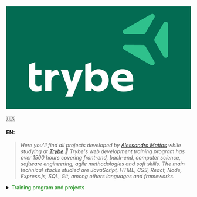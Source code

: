 ![Trybe Logo](https://github.com/Alessandro-Mattos/Portfolio/blob/main/Trybe/trybe-logo.png)  

:us:
#### EN:

>*Here you'll find all projects developed by _[Alessandro Mattos](https://github.com/Alessandro-Mattos)_ while studying at [Trybe](https://www.betrybe.com/) :rocket:
Trybe's web development training program has over 1500 hours covering front-end, back-end, computer science, software engineering, agile methodologies and soft skills.
The main technical stacks studied are JavaScript, HTML, CSS, React, Node, Express.js, SQL, Git, among others languages and frameworks.*

<details>
<summary> <font color="green"> Training program and projects </font> </summary>
<br>

<details>
<summary> 📚  Fundamentals </summary>

![HTML5](https://img.shields.io/badge/html5-%23E34F26.svg?style=for-the-badge&logo=html5&logoColor=white)![CSS3](https://img.shields.io/badge/css3-%231572B6.svg?style=for-the-badge&logo=css3&logoColor=white)![Git](https://img.shields.io/badge/git-%23F05033.svg?style=for-the-badge&logo=git&logoColor=white)![GitHub](https://img.shields.io/badge/github-%23121011.svg?style=for-the-badge&logo=github&logoColor=white)![Linux](https://img.shields.io/badge/Linux-FCC624?style=for-the-badge&logo=linux&logoColor=black)![JavaScript](https://img.shields.io/badge/javascript-%23323330.svg?style=for-the-badge&logo=javascript&logoColor=%23F7DF1E)![Jest](https://img.shields.io/badge/-jest-%23C21325?style=for-the-badge&logo=jest&logoColor=white)![Bootstrap](https://img.shields.io/badge/bootstrap-%23563D7C.svg?style=for-the-badge&logo=bootstrap&logoColor=white)![TailwindCSS](https://img.shields.io/badge/tailwindcss-%2338B2AC.svg?style=for-the-badge&logo=tailwind-css&logoColor=white)
  
* 01 Unix & Bash
> <br>
> <p>[✅] Fundamentals of web development</p>
> <p>[✅] Introduction   - Unix & Shell</p>
> <p>[✅] Unix & Bash  - parte 1</p>
> <p>[✅] Unix & Bash  - parte 2</p>
<br>
  
* 02 Git, GitHub and Internet
> <br>
> <p>[✅️] Git & GitHub - What it is and what it is used for</p>
> <p>[✅️] Git & GitHub - Understanding the commands</p>
> <p>[✅️] Internet     - Understanding how it works</p>
<br>
  
* 03 HTML and CSS
> <br>
> <p>[✅️] Introduction   - HTML&CSS</p>
> <p>[✅️] HTML & CSS     - Page Structures</p>
> <p>[✅️] HTML & CSS     - CSS First Steps</p>
> <p>[✅️] HTML & CSS     - Selectors and placement</p>
> <p>[✅️] Semantic HTML
> <p>[✅️] Project        - <a href="https://github.com/Alessandro-Mattos/Portfolio/tree/main/Trybe/pjs/3.1">Lessons Learned</a> </p>
<br>
  
* 04 Javascript and Programming Logic
> <br>
> <p>[✅️] Introduction   - JavaScript</p>
> <p>[✅️] JavaScript     - First Steps</p>
> <p>[✅️] JavaScript     - Array and loop for</p>
> <p>[✅️] JavaScripr     - Programming Logic and Algorithms</p>
> <p>[✅️] JavaScript     - Objects & Functions</p>
> <p>[✅️] Project        - <a href="https://github.com/Alessandro-Mattos/Portfolio/tree/main/Trybe/pjs/4.0">Playground Functions</a> </p>
<br>
  
* 05 JavaScript : DOM, Events and Web storage
> <br>
> <p>[✅️] JavaScript     - DOM and seletors</p>
> <p>[✅️] JavaScript     - Working with elements</p>
> <p>[✅️] JavaScript     - Events</p>
> <p>[✅️] JavaScript     - Web storage</p>
> <p>[✅️] JavaScript     - Projects</p>
> <p>[✅️] Project        - <a href="https://github.com/Alessandro-Mattos/Portfolio/tree/main/Trybe/pjs/5.1">Arte com pixels</a> </p>
> <p>[✅️] Project        - <a href="https://github.com/Alessandro-Mattos/Portfolio/tree/main/Trybe/pjs/5.2">Lista de tarefas</a> </p>
> <p>[✅️] Bonus Project  - <a href="https://github.com/Alessandro-Mattos/Portfolio/tree/main/Trybe/pjs/5.3">Meme generator</a> </p>
> <p>[✅️] Bonus Project  - <a href="https://github.com/Alessandro-Mattos/Portfolio/tree/main/Trybe/pjs/5.4">Adivinhe a cor</a> </p>
> <p>[✅️] Bonus Project  - <a href="https://github.com/Alessandro-Mattos/Portfolio/tree/main/Trybe/pjs/5.5">Carta misteriosa</a> </p>
<br>
  
* 06 HTML & CSS : Forms, Responsive Flexbox
> <br>
> <p>[✅️] HTML & CSS     - Forms</p>
> <p>[✅️] JavaScript Libraries and CSS Frameworks</p>
> <p>[✅️] Introdução     - CSS Flexbox</p>
> <p>[✅️] CSS Flexbox    - Part 1</p>
> <p>[✅️] CSS Flexbox    - Part 2</p>
> <p>[✅️] Responsive CSS - Mobile First</p>
> <p>[✅️] Project        - <a href="https://github.com/Alessandro-Mattos/Portfolio/tree/main/Trybe/pjs/6.0">Trybewarts</a> </p>
<br>
  
* 07 Introduction to JavaScript ES6 and Unit Testing
> <br>
> <p>[✅️] JavaScript ES6 - let, const, arrow functions and template literals</p>
> <p>[✅️] JavaScript ES6 - Exception Flow and Objects</p>
> <p>[✅️] First Steps in Jest</p>
> <p>[✅️] Project        - <a href="https://github.com/Alessandro-Mattos/Portfolio/tree/main/Trybe/pjs/7.0">JavaScript Unit Testing</a> </p>
<br>
  
* 08 JavaScript ES6 Higher Order Functions
> <br>
> <p>[✅️] JavaScript ES6 - Introduction to Higher Order Functions</p>
> <p>[✅️] JavaScript ES6 - Higher Order Functions - forEach, find, some, every, sort</p>
> <p>[✅️] JavaScript ES6 - Higher Order Functions - map and filter</p>
> <p>[✅️] JavaScript ES6 - Higher Order Functions - reduce</p>
> <p>[✅️] JavaScript ES6 - spread operator, rest, destructuring and more</p>
> <p>[✅️] Projeto        - <a href="https://github.com/Alessandro-Mattos/Portfolio/tree/main/Trybe/pjs/8.0">Zoo functions</a> </p>
<br>
  
</details>

---

<details>
<summary> 🖌️ Front-end development </summary>
  
*Most current techniques and tools for developing front-end code that is fast, beautiful, and testable*
  
![React](https://img.shields.io/badge/react-%2320232a.svg?style=for-the-badge&logo=react&logoColor=%2361DAFB)![Redux](https://img.shields.io/badge/redux-%23593d88.svg?style=for-the-badge&logo=redux&logoColor=white)![React Router](https://img.shields.io/badge/React_Router-CA4245?style=for-the-badge&logo=react-router&logoColor=white)![cypress](https://img.shields.io/badge/-cypress-%23E5E5E5?style=for-the-badge&logo=cypress&logoColor=058a5e)![Testing-Library](https://img.shields.io/badge/-TestingLibrary-%23E33332?style=for-the-badge&logo=testing-library&logoColor=white)![Trello](https://img.shields.io/badge/Trello-%23026AA7.svg?style=for-the-badge&logo=Trello&logoColor=white)
  
* 09 JavaScript and Asynchronous Testing
> <br>
> <p>[✅️] Introduction to Front-end</p>
> <p>[✅️] Asynchronous JavaScript and Callbacks</p>
> <p>[✅️] Asynchronous JavaScript - Fetch API and async/await</p>
> <p>[✅️] Jest          - Asynchronous Testing</p>
> <p>[✅️] Project       - <a href="https://github.com/Alessandro-Mattos/Portfolio/tree/main/Trybe/pjs/9.0"> Shopping cart</a> </p>
<br>

* 10 Introduction to React
> <br>
> <p>[✅️] introduction</p>
> <p>[✅️] "Hello, world" in React</p>
> <p>[✅️] React components</p>
> <p>[✅️] Project      - <a href="https://github.com/Alessandro-Mattos/Portfolio/tree/main/Trybe/pjs/9.0">Solar System</a> </p>
<br>

* 11 Components state, events and forms in React
> <br>
> <p>[✅️] Components state</p>
> <p>[✅️] Forms</p>
> <p>[✅️] Project       - <a href="https://github.com/Alessandro-Mattos/Portfolio/tree/main/Trybe/pjs/9.0">Trump card game</a> </p>
<br>
  
* 12 Component Lifecycle and React Router
> <br>
> <p>[✅️] Component Lifecycle</p>
> <p>[✅️] React Router</p>
> <p>[✅️] Project       - <a href="https://github.com/Alessandro-Mattos/Portfolio/tree/main/Trybe/pjs/9.0">Trybe Tunes</a> </p>
<br>

* 13 Agile methodologies
> <br>
> <p>[✅️] Agile methodologies
> <p>[✅️] Project       - <a href="https://github.com/Alessandro-Mattos/Portfolio/tree/main/Trybe/pjs/9.0">Frontend Online Store</a> </p>
<br>

* 14 Automated testing with React Testing Library
> <br>
> <p>[✅️] First Steps</p>
> <p>[✅️] Mocks & Inputs</p>
> <p>[✅️] Testing React Router</p>
> <p>[✅️] Project       - <a href="https://github.com/Alessandro-Mattos/Portfolio/tree/main/Trybe/pjs/9.0">Testing in React</a> </p>
<br>

* 15 Redux state management
> <br>
> <p>[✅️] introduction to Redux - The overall state of the application</p>
> <p>[✅️] Using Redux in React</p>
> <p>[✅️] Using Redux in React - Practice</p>
> <p>[✅️] Using Redux in React - Asynchronous Actions</p>
> <p>[✅️] React-Redux testing</p>
> <p>[✅️] Project       - <a href="https://github.com/Alessandro-Mattos/Portfolio/tree/main/Trybe/pjs/9.0">Trybe Wallet</a> </p>
<br>

* 16 Project - Trivia Game
> <br>
> <p>[✅️] Project       - <a href="https://github.com/Alessandro-Mattos/Portfolio/tree/main/Trybe/pjs/9.0">Trivia Game</a> </p>

* 17 Context API and Reat Hooks
> <br>
> <p>[✅️] React's Context API</p>
> <p>[✅️] React Hooks - UseState and useContext</p>
> <p>[✅️] React Hooks - UseEffect and custom Hooks</p>
> <p>[✅️] Project       - <a href="https://github.com/Alessandro-Mattos/Portfolio/tree/main/Trybe/pjs/9.0">StarWars Datatable</a> </p>
<br>

* 18 Project - Recipe App
> <br>
> <p>[✅️] Project      - <a href="https://github.com/Alessandro-Mattos/Portfolio/tree/main/Trybe/pjs/9.0">Recipe App</a> </p>

</details>

---

<details>
<summary> 🖴 Back-end development </summary>

*Robust, clean, scalable and secure code. Mastery of databases, building REST APIs with automated tests*

![Docker](https://img.shields.io/badge/docker-%230db7ed.svg?style=for-the-badge&logo=docker&logoColor=white)![MySQL](https://img.shields.io/badge/mysql-%2300f.svg?style=for-the-badge&logo=mysql&logoColor=white)![NodeJS](https://img.shields.io/badge/node.js-6DA55F?style=for-the-badge&logo=node.js&logoColor=white)![TypeScript](https://img.shields.io/badge/typescript-%23007ACC.svg?style=for-the-badge&logo=typescript&logoColor=white)![MongoDB](https://img.shields.io/badge/MongoDB-%234ea94b.svg?style=for-the-badge&logo=mongodb&logoColor=white)

* 19 Docker: Using Containers
> <br>
> <p>[✅️] Using Docker Containers</p>
> <p>[✅️] Manipulating Docker Images</p>
> <p>[✅️] Orchestrating Containers with Docker Compose</p>
> <p>[✅️] Project       - <a href="https://github.com/Alessandro-Mattos/Portfolio/tree/main/Trybe/pjs/9.0">Docker Todo-List</a> </p>
<br>

* 20 Introduction to SQL
> <br>
> <p>[✅️] SQL Database</p>
> <p>[✅️] Finding datda in a database</p>
> <p>[✅️] Filtering data in a specific way</p>
> <p>[✅️] Manipulating tables</p>
> <p>[✅️] Project      - <a href="https://github.com/Alessandro-Mattos/Portfolio/tree/main/Trybe/pjs/9.0">All For One</a> </p>
<br>

* 21 SQL Functions, Join and Normalization
> <br>
> <p>[✅️] Most commonly used functions in SQL</p>
> <p>[✅️] Uncomplicating JOINs</p>
> <p>[✅️] Turning ideas into a database model</p>
> <p>[✅️] Project       - <a href="https://github.com/Alessandro-Mattos/Portfolio/tree/main/Trybe/pjs/9.0">One For All</a> </p>
<br>
  
* 22 Introduction to web development with Node.js
> <br>
> <p>[✅️] Node.js: Asynchronous Runtime</p>
> <p>[✅️] Node.js: REST API with Express</p>
> <p>[✅️] Node.js: Integration Testing</p>
> <p>[✅️] Node.js: Express and Middlewares</p>
> <p>[✅️] Node.js: Express and MySQL</p>
> <p>[✅️] Project       - <a href="https://github.com/Alessandro-Mattos/Portfolio/tree/main/Trybe/pjs/9.0">Talker Manager</a> </p>
<br>

* 23 Software Architecture: Model, Service and Controller
> <br>
> <p>[✅️] Software Architecture: Model Layer</p>
> <p>[✅️] Software Architecture: Service Layer</p>
> <p>[✅️] Software Architecture: Controller Layer</p>
> <p>[✅️] Project       - <a href="https://github.com/Alessandro-Mattos/Portfolio/tree/main/Trybe/pjs/9.0">Store Manager</a> </p>
<br>

* 24 Node.js: ORM and authentication
> <br>
> <p>[✅️] ORM - Interfacing the application to the database</p>
> <p>[✅️] ORM - Associations 1:1 and 1:N</p>
> <p>[✅️] ORM - Associations N:N and Transactions</p>
> <p>[✅️] JWT - (JSON Web Token)</p>
> <p>[✅️] Project       - <a href="https://github.com/Alessandro-Mattos/Portfolio/tree/main/Trybe/pjs/9.0">Blog API</a> </p>
<br>

* 25 Introduction to Typescript
> <br>
> <p>[✅️] Introduction to TypeScript</p>
> <p>[✅️] Static Typing and Generics</p>
> <p>[✅️] Express with TypeScript</p>
> <p>[✅️] Project       - <a href="https://github.com/Alessandro-Mattos/Portfolio/tree/main/Trybe/pjs/9.0">Trybesmith</a> </p>
<br>

* 26 Object-oriented programming (O.O.P) and S.O.L.I.D
> <br>
> <p>[✅️] Introduction to Object Orientation</p>
> <p>[✅️] Inheritance and Composition</p>
> <p>[✅️] Polymorphism</p>
> <p>[✅️] SOLID - Introduction and Principles S, O and D</p>
> <p>[✅️] SOLID - Principles L and I</p>
> <p>[✅️] Project       - <a href="https://github.com/Alessandro-Mattos/Portfolio/tree/main/Trybe/pjs/9.0">Trybers & Dragons</a> </p>

* 27 Project T.F.C - Trybe Futebol Clube
> <br>
> <p>[✅️] Project       - <a href="https://github.com/Alessandro-Mattos/Portfolio/tree/main/Trybe/pjs/9.0">Trybe Futebol Clube</a> </p>
<br>

---

<details>
<summary> 🧮 Computer Science </summary>

*Concepts applied in day-to-day software development, algorithm analysis, and data structures*

* 28 Introduction to Python
> <br>
> <p>[✅️] Learning Python</p>
> <p>[✅️] Data Input and Output</p>
> <p>[✅️] Testing</p>
> <p>[✅️] Project       - <a href="https://github.com/Alessandro-Mattos/Portfolio/tree/main/Trybe/pjs/9.0">Job Insights</a> </p>
<br>
  
* 29 Project Patterns
> <br>
> <p>[✅️] O.O.P in Python</p>
> <p>[✅️] Patterns - Iterator, Adapter, Strategy</p>
> <p>[✅️] Patterns - Decorator, Observer, Factory</p>
> <p>[✅️] Project       - <a href="https://github.com/Alessandro-Mattos/Portfolio/tree/main/Trybe/pjs/9.0">Stock Reports</a> </p>
<br>

* 30 Data scraping
> <br>
> <p>[✅️] Data Scraping</p>
> <p>[✅️] Other Data Scraping Tools</p>
> <p>[✅️] Activity Day - Crawlers + OOP</p>
> <p>[✅️] Project       - <a href="https://github.com/Alessandro-Mattos/Portfolio/tree/main/Trybe/pjs/9.0">Tech news</a> </p>
<br>

* 31 Algorithms
> <br>
> <p>[✅️] Algorithm Complexity</p>
> <p>[✅️] Recursivity and Problem-Solving Strategies</p>
> <p>[✅️] Sorting and search algorithms</p>
> <p>[✅️] Project       - <a href="https://github.com/Alessandro-Mattos/Portfolio/tree/main/Trybe/pjs/9.0">Algorithms</a> </p>
<br>  
  
* 32 Data structure: Arrays, List, Queues ans Stacks
> <br>
> <p>[✅️] Computer Architecture</p>
> <p>[✅️] Arrays</p>
> <p>[✅️] Nodes and Linked Lists</p>
> <p>[✅️] Stacks and Queues</p>
> <p>[✅️] Project       - <a href="https://github.com/Alessandro-Mattos/Portfolio/tree/main/Trybe/pjs/9.0">TING - Trybe Is Not Google</a> </p>
<br>

* 31 Data structure II: Hashmaps and Sets
> <br>
> <p>[✅️] Hashmap and Dict</p>
> <p>[✅️] Set</p>
> <p>[✅️] Project       - <a href="https://github.com/Alessandro-Mattos/Portfolio/tree/main/Trybe/pjs/9.0">Restaurant Orders</a> </p>
<br>  
  
</details>

---


</details>

---




:brazil:
#### PT:

>*Aqui você encontrará todos os projetos desenvolvidos por _[Alessandro Mattos](https://github.com/Alessandro-Mattos)_ enquanto estudava na [Trybe](https://www.betrybe.com/) :rocket:
O programa de treinamento em desenvolvimento web da Trybe conta com mais de 1500 horas abrangendo front-end, back-end, ciência da computação, engenharia de software, metodologias ágeis e soft skills.
As principais competências estudadas são JavaScript, HTML, CSS, React, Node, Express.js, SQL, Git, entre outros.*


<details>
<summary> <font color="green"> Programa de treinamento e projetos </font> </summary>
<br>

<details>
<summary> 📚  Fundamentos </summary>

![HTML5](https://img.shields.io/badge/html5-%23E34F26.svg?style=for-the-badge&logo=html5&logoColor=white)![CSS3](https://img.shields.io/badge/css3-%231572B6.svg?style=for-the-badge&logo=css3&logoColor=white)![Git](https://img.shields.io/badge/git-%23F05033.svg?style=for-the-badge&logo=git&logoColor=white)![GitHub](https://img.shields.io/badge/github-%23121011.svg?style=for-the-badge&logo=github&logoColor=white)![Linux](https://img.shields.io/badge/Linux-FCC624?style=for-the-badge&logo=linux&logoColor=black)![JavaScript](https://img.shields.io/badge/javascript-%23323330.svg?style=for-the-badge&logo=javascript&logoColor=%23F7DF1E)![Jest](https://img.shields.io/badge/-jest-%23C21325?style=for-the-badge&logo=jest&logoColor=white)![Bootstrap](https://img.shields.io/badge/bootstrap-%23563D7C.svg?style=for-the-badge&logo=bootstrap&logoColor=white)![Bootstrap](https://img.shields.io/badge/bootstrap-%23563D7C.svg?style=for-the-badge&logo=bootstrap&logoColor=white)
Buefy 	Buefy 	![TailwindCSS](https://img.shields.io/badge/tailwindcss-%2338B2AC.svg?style=for-the-badge&logo=tailwind-css&logoColor=white)
  
* 01 Unix & Bash
> <br>
> <p>[✅] Fundamentos do desenvolvimento web</p>
> <p>[✅] Introdução   - Unix & Shell</p>
> <p>[✅] Unix & Bash  - parte 1</p>
> <p>[✅] Unix & Bash  - parte 2</p>
<br>
  
* 02 Git, GitHub e Internet
> <br>
> <p>[✅️] Git & GitHub - Oque é e para que serve</p>
> <p>[✅️] Git & GitHub - Entendendo os comandos</p>
> <p>[✅️] Internet     - Entendendo como ela funciona</p>
<br>
  
* 03 HTML e CSS
> <br>
> <p>[✅️] Introdução     - HTML&CSS</p>
> <p>[✅️] HTML & CSS     - Estruturas de página</p>
> <p>[✅️] HTML & CSS     - Primeiros passos em CSS</p>
> <p>[✅️] HTML & CSS     - Seletores e posicionamento</p>
> <p>[✅️] HTML Semântico
> <p>[✅️] Projeto        - <a href="https://github.com/Alessandro-Mattos/Portfolio/tree/main/Trybe/pjs/3.1">Lições aprendidas</a> </p>
<br>
  
* 04 Javascript e Lógica de programação
> <br>
> <p>[✅️] Introdução     - JavaScript</p>
> <p>[✅️] JavaScript     - Primeiros passos</p>
> <p>[✅️] JavaScript     - Array e loop for</p>
> <p>[✅️] JavaScripr     - Lógica de programação e algorítmos</p>
> <p>[✅️] JavaScript     - Objetos e funções</p>
> <p>[✅️] Projeto        - <a href="https://github.com/Alessandro-Mattos/Portfolio/tree/main/Trybe/pjs/4.0">Playground Functions</a> </p>
<br>
  
* 05 JavaScript : DOM, Eventos e Web storage
> <br>
> <p>[✅️] JavaScript     - DOM e seletores</p>
> <p>[✅️] JavaScript     - Trabalhando com elementos</p>
> <p>[✅️] JavaScript     - Eventos</p>
> <p>[✅️] JavaScript     - Web storage</p>
> <p>[✅️] JavaScript     - Projetos</p>
> <p>[✅️] Projeto        - <a href="https://github.com/Alessandro-Mattos/Portfolio/tree/main/Trybe/pjs/5.1">Arte com pixels</a> </p>
> <p>[✅️] Projeto        - <a href="https://github.com/Alessandro-Mattos/Portfolio/tree/main/Trybe/pjs/5.2">Lista de tarefas</a> </p>
> <p>[✅️] Projeto Bonus  - <a href="https://github.com/Alessandro-Mattos/Portfolio/tree/main/Trybe/pjs/5.3">Meme generator</a> </p>
> <p>[✅️] Projeto Bonus  - <a href="https://github.com/Alessandro-Mattos/Portfolio/tree/main/Trybe/pjs/5.4">Adivinhe a cor</a> </p>
> <p>[✅️] Projeto Bonus  - <a href="https://github.com/Alessandro-Mattos/Portfolio/tree/main/Trybe/pjs/5.5">Carta misteriosa</a> </p>
<br>
  
* 06 HTML & CSS :Forms, Flexbox e Responsivo
> <br>
> <p>[✅️] HTML & CSS     - Forms</p>
> <p>[✅️] Bibliotecas JavaScript e Frameworks CSS</p>
> <p>[✅️] Introdução     - CSS Flexbox</p>
> <p>[✅️] CSS Flexbox    - Parte 1</p>
> <p>[✅️] CSS Flexbox    - Parte 2</p>
> <p>[✅️] CSS Responsivo - Mobile First</p>
> <p>[✅️] Projeto        - <a href="https://github.com/Alessandro-Mattos/Portfolio/tree/main/Trybe/pjs/6.0">Trybewarts</a> </p>
<br>
  
* 07 Introdução a JavaScript ES6 e Testes unitários
> <br>
> <p>[✅️] JavaScript ES6 - let, const, arrow functions e template literals</p>
> <p>[✅️] JavaScript ES6 - Fluxo de exceção e Objetos</p>
> <p>[✅️] Primeiros passos em Jest</p>
> <p>[✅️] Projeto        - <a href="https://github.com/Alessandro-Mattos/Portfolio/tree/main/Trybe/pjs/7.0">JavaScript testes unitários</a> </p>
<br>
  
* 08 Higher Order Functions do JavaScript ES6
> <br>
> <p>[✅️] JavaScript ES6 - Introdução a Higher Order Functions</p>
> <p>[✅️] JavaScript ES6 - Higher Order Functions - forEach, find, some, every, sort</p>
> <p>[✅️] JavaScript ES6 - Higher Order Functions - map e filter</p>
> <p>[✅️] JavaScript ES6 - Higher Order Functions - reduce</p>
> <p>[✅️] JavaScript ES6 - spread operator, parâmetro rest, destructuring e mais</p>
> <p>[✅️] Projeto        - <a href="https://github.com/Alessandro-Mattos/Portfolio/tree/main/Trybe/pjs/8.0">Zoo functions</a> </p>
<br>
  
</details>

---

<details>
<summary> 🖌️ Desenvolvimento Front-end </summary>
  
*Técnicas e ferramentas mais atuais para desenvolver um código de front-end que seja rápido, bonito e testável*
  
![React](https://img.shields.io/badge/react-%2320232a.svg?style=for-the-badge&logo=react&logoColor=%2361DAFB)![Redux](https://img.shields.io/badge/redux-%23593d88.svg?style=for-the-badge&logo=redux&logoColor=white)![React Router](https://img.shields.io/badge/React_Router-CA4245?style=for-the-badge&logo=react-router&logoColor=white)![cypress](https://img.shields.io/badge/-cypress-%23E5E5E5?style=for-the-badge&logo=cypress&logoColor=058a5e)![Testing-Library](https://img.shields.io/badge/-TestingLibrary-%23E33332?style=for-the-badge&logo=testing-library&logoColor=white)![Trello](https://img.shields.io/badge/Trello-%23026AA7.svg?style=for-the-badge&logo=Trello&logoColor=white)
  
* 09 JavaScript e Testes Assíncronos
> <br>
> <p>[✅️] Introdução a Front-end</p>
> <p>[✅️] JavaScript Assíncrono e Callbacks</p>
> <p>[✅️] JavaScript Assíncrono - Fetch API e async/await</p>
> <p>[✅️] Jest          - Testes Assíncronos</p>
> <p>[✅️] Projeto       - <a href="https://github.com/Alessandro-Mattos/Portfolio/tree/main/Trybe/pjs/9.0"> Carrinho de compras</a> </p>
<br>

* 10 Introdução a React
> <br>
> <p>[✅️] introdução</p>
> <p>[✅️] "Hello, world" em React</p>
> <p>[✅️] Componentes React</p>
> <p>[✅️] Projeto       - <a href="https://github.com/Alessandro-Mattos/Portfolio/tree/main/Trybe/pjs/9.0">Sistema Solar</a> </p>
<br>

* 11 Componentes com estado, eventos e formulários em React
> <br>
> <p>[✅️] Componentes com estado</p>
> <p>[✅️] Formulários</p>
> <p>[✅️] Projeto       - <a href="https://github.com/Alessandro-Mattos/Portfolio/tree/main/Trybe/pjs/9.0">Tryunfo</a> </p>
<br>
  
* 12 Ciclo de vida de componentes e React Router
> <br>
> <p>[✅️] Ciclo de vida de componentes</p>
> <p>[✅️] React Router</p>
> <p>[✅️] Projeto       - <a href="https://github.com/Alessandro-Mattos/Portfolio/tree/main/Trybe/pjs/9.0">Trybe Tunes</a> </p>
<br>

* 13 Metodologias ágeis
> <br>
> <p>[✅️] Metodologias ágeis
> <p>[✅️] Projeto       - <a href="https://github.com/Alessandro-Mattos/Portfolio/tree/main/Trybe/pjs/9.0">Frontend Online Store</a> </p>
<br>

* 14 Testes automatizados com React Testing Library
> <br>
> <p>[✅️] Primeiros passos</p>
> <p>[✅️] Mocks e Inputs</p>
> <p>[✅️] Testando React Router</p>
> <p>[✅️] Projeto       - <a href="https://github.com/Alessandro-Mattos/Portfolio/tree/main/Trybe/pjs/9.0">Testes em React</a> </p>
<br>

* 15 Gerenciamento de estado com Redux
> <br>
> <p>[✅️] introdução ao Redux - O estado global da aplicação</p>
> <p>[✅️] Usando Redux no React</p>
> <p>[✅️] Usando Redux no React -  Prática</p>
> <p>[✅️] Usando Redux no React - Actions Assíncronas</p>
> <p>[✅️] Testes em React-Redux</p>
> <p>[✅️] Projeto       - <a href="https://github.com/Alessandro-Mattos/Portfolio/tree/main/Trybe/pjs/9.0">Trybe Wallet</a> </p>
<br>

* 16 Projeto Jogo de Trivia
> <br>
> <p>[✅️] Projeto       - <a href="https://github.com/Alessandro-Mattos/Portfolio/tree/main/Trybe/pjs/9.0">Jogo de Trivia</a> </p>

* 17 Context API e Reat Hooks
> <br>
> <p>[✅️] Context API do React</p>
> <p>[✅️] React Hooks - UseState e useContext</p>
> <p>[✅️] React Hooks - UseEffect e Hooks customizados</p>
> <p>[✅️] Projeto       - <a href="https://github.com/Alessandro-Mattos/Portfolio/tree/main/Trybe/pjs/9.0">StarWars Datatable</a> </p>
<br>

* 18 Projeto App de receitas
> <br>
> <p>[✅️] Projeto       - <a href="https://github.com/Alessandro-Mattos/Portfolio/tree/main/Trybe/pjs/9.0">App de receitas</a> </p>

</details>

---

<details>
<summary> 🖴 Desenvolvimento Back-end </summary>

*Código robusto, limpo, escalável e seguro. Domínio de Bancos de dados,construção de APIs com testes automatizados*

</details>

---

<details>
<summary> 🧮 Ciência da computação </summary>

*Conceitos aplicados no dia a dia do desenvolvimento de software, análise de algorítimos e estruturas de dados*

</details>

---

